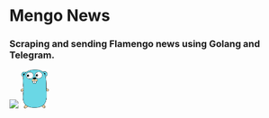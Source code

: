 # Mengo News

### Scraping and sending Flamengo news using Golang and Telegram.

<div>
  <img src="./assets/example.gif" width="20%">
  <img src="./assets/go.png" width="10%">
</div>

